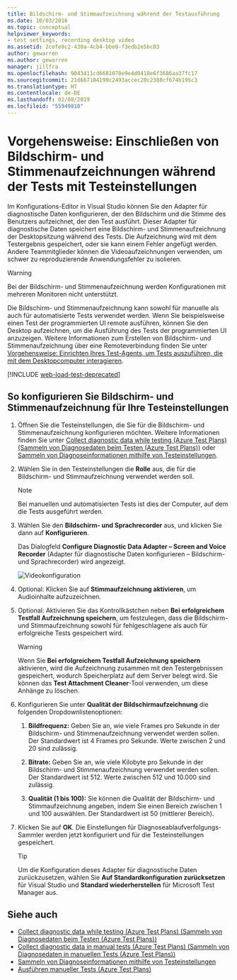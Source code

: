 ```yaml
---
title: Bildschirm- und Stimmaufzeichnung während der Testausführung
ms.date: 10/03/2016
ms.topic: conceptual
helpviewer_keywords:
- test settings, recording desktop video
ms.assetid: 2cefe8c2-430a-4cb4-bbe0-f3edb2e5bc03
author: gewarren
ms.author: gewarren
manager: jillfra
ms.openlocfilehash: 9043411cd6681078e9e4d0418e6f3686aa37fc17
ms.sourcegitcommit: 21d667104199c2493accec20c2388cf674b195c3
ms.translationtype: HT
ms.contentlocale: de-DE
ms.lasthandoff: 02/08/2019
ms.locfileid: "55949810"
---
```

# <a name="how-to-include-recordings-of-the-screen-and-voice-during-tests-using-test-settings"></a>Vorgehensweise: Einschließen von Bildschirm- und Stimmenaufzeichnungen während der Tests mit Testeinstellungen

Im Konfigurations-Editor in Visual Studio können Sie den Adapter für diagnostische Daten konfigurieren, der den Bildschirm und die Stimme des Benutzers aufzeichnet, der den Test ausführt. Dieser Adapter für diagnostische Daten speichert eine Bildschirm- und Stimmenaufzeichnung der Desktopsitzung während des Tests. Die Aufzeichnung wird mit dem Testergebnis gespeichert, oder sie kann einem Fehler angefügt werden. Andere Teammitglieder können die Videoaufzeichnungen verwenden, um schwer zu reproduzierende Anwendungsfehler zu isolieren.

> [!WARNING]
> Bei der Bildschirm- und Stimmenaufzeichnung werden Konfigurationen mit mehreren Monitoren nicht unterstützt.

Die Bildschirm- und Stimmenaufzeichnung kann sowohl für manuelle als auch für automatisierte Tests verwendet werden. Wenn Sie beispielsweise einen Test der programmierten UI remote ausführen, können Sie den Desktop aufzeichnen, um die Ausführung des Tests der programmierten UI anzuzeigen. Weitere Informationen zum Erstellen von Bildschirm- und Stimmenaufzeichnung über eine Remoteverbindung finden Sie unter [Vorgehensweise: Einrichten Ihres Test-Agents, um Tests auszuführen, die mit dem Desktopcomputer interagieren](../test/how-to-set-up-your-test-agent-to-run-tests-that-interact-with-the-desktop.md).

[!INCLUDE [web-load-test-deprecated](includes/web-load-test-deprecated.md)]

## <a name="to-configure-screen-and-voice-recording-for-your-test-settings"></a>So konfigurieren Sie Bildschirm- und Stimmenaufzeichnung für Ihre Testeinstellungen

1.  Öffnen Sie die Testeinstellungen, die Sie für die Bildschirm- und Stimmenaufzeichnung konfigurieren möchten. Weitere Informationen finden Sie unter [Collect diagnostic data while testing (Azure Test Plans) (Sammeln von Diagnosedaten beim Testen (Azure Test Plans))](/azure/devops/test/collect-diagnostic-data?view=vsts) oder [Sammeln von Diagnoseinformationen mithilfe von Testeinstellungen](../test/collect-diagnostic-information-using-test-settings.md).

2.  Wählen Sie in den Testeinstellungen die **Rolle** aus, die für die Bildschirm- und Stimmaufzeichnung verwendet werden soll.

    > [!NOTE]
    > Bei manuellen und automatisierten Tests ist dies der Computer, auf dem die Tests ausgeführt werden.

3.  Wählen Sie den **Bildschirm- und Sprachrecorder** aus, und klicken Sie dann auf **Konfigurieren**.

     Das Dialogfeld **Configure Diagnostic Data Adapter – Screen and Voice Recorder** (Adapter für diagnostische Daten konfigurieren – Bildschirm- und Sprachrecorder) wird angezeigt.

     ![Videokonfiguration](../test/media/testsettingvideoconfiggdr.png)

4.  Optional: Klicken Sie auf **Stimmaufzeichnung aktivieren**, um Audioinhalte aufzuzeichnen.

5.  Optional: Aktivieren Sie das Kontrollkästchen neben **Bei erfolgreichem Testfall Aufzeichnung speichern**, um festzulegen, dass die Bildschirm- und Stimmaufzeichnung sowohl für fehlgeschlagene als auch für erfolgreiche Tests gespeichert wird.

    > [!WARNING]
    > Wenn Sie **Bei erfolgreichem Testfall Aufzeichnung speichern** aktivieren, wird die Aufzeichnung zusammen mit den Testergebnissen gespeichert, wodurch Speicherplatz auf dem Server belegt wird. Sie können das **Test Attachment Cleaner**-Tool verwenden, um diese Anhänge zu löschen.

6.  Konfigurieren Sie unter **Qualität der Bildschirmaufzeichnung** die folgenden Dropdownlistenoptionen:

    1.  **Bildfrequenz:** Geben Sie an, wie viele Frames pro Sekunde in der Bildschirm- und Stimmenaufzeichnung verwendet werden sollen. Der Standardwert ist 4 Frames pro Sekunde. Werte zwischen 2 und 20 sind zulässig.

    2.  **Bitrate:** Geben Sie an, wie viele Kilobyte pro Sekunde in der Bildschirm- und Stimmenaufzeichnung verwendet werden sollen. Der Standardwert ist 512. Werte zwischen 512 und 10.000 sind zulässig.

    3.  **Qualität (1 bis 100):** Sie können die Qualität der Bildschirm- und Stimmaufzeichnung angeben, indem Sie einen Bereich zwischen 1 und 100 auswählen. Der Standardwert ist 50 (mittlerer Bereich).

7.  Klicken Sie auf **OK**. Die Einstellungen für Diagnoseablaufverfolgungs-Sammler werden jetzt konfiguriert und für die Testeinstellungen gespeichert.

    > [!TIP]
    > Um die Konfiguration dieses Adapter für diagnostische Daten zurückzusetzen, wählen Sie **Auf Standardkonfiguration zurücksetzen** für Visual Studio und **Standard wiederherstellen** für Microsoft Test Manager aus.

## <a name="see-also"></a>Siehe auch

- [Collect diagnostic data while testing (Azure Test Plans) (Sammeln von Diagnosedaten beim Testen (Azure Test Plans))](/azure/devops/test/collect-diagnostic-data?view=vsts)
- [Collect diagnostic data in manual tests (Azure Test Plans) (Sammeln von Diagnosedaten in manuellen Tests (Azure Test Plans))](/azure/devops/test/mtm/collect-more-diagnostic-data-in-manual-tests?view=vsts)
- [Sammeln von Diagnoseinformationen mithilfe von Testeinstellungen](../test/collect-diagnostic-information-using-test-settings.md)
- [Ausführen manueller Tests (Azure Test Plans)](/azure/devops/test/run-manual-tests?view=vsts)